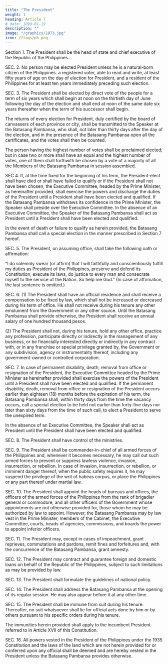 ```yaml
---
title: "The President"
weight: 1
heading: Article 7
# date: 1899-01-19
description: ""
image: "/graphics/1973.jpg"
icon: /flags/ph.png
---
```



Section 1. The President shall be the head of state and chief executive of the Republic of the Philippines.

SEC. 2. No person may be elected President unless he is a natural-born citizen of the Philippines. a registered voter, able to read and write, at least fifty years of age on the day of election for President, and a resident of the Philippines for at least ten years immediately preceding such election.

SEC. 3. The President shall be elected by direct vote of the people for a term of six years which shall begin at noon on the thirtieth day of June following the day of the election and shall end at noon of the same date six years thereafter when the term of his successor shall begin.

The returns of every election for President, duly certified by the board of canvassers of each province or city, shall be transmitted to the Speaker at the Batasang Pambansa, who shall, not later than thirty days after the day of the election, and in the presence of the Batasang Pambansa open all the certificates, and the votes shall then be counted.

The person having the highest number of votes shall be proclaimed elected; but in case two or more shall have an equal and the highest number of votes, one of them shall forthwith be chosen by a vote of a majority of all the Members of the Batasang Pambansa in session assembled.

SEC 4. If, at the time fixed for the beginning of his term, the President-elect shall have died or shall have failed to qualify or if the President shall not have been chosen, the Executive Committee, headed by the Prime Minister, as hereinafter provided, shall exercise the powers and discharge the duties of the President until a President shall have been elected and qualified. If the Batasang Pambansa withdraws its confidence in the Prime Minister, the Speaker shall preside over the Executive Committee. In the absence of an Executive Committee, the Speaker of the Batasang Pambansa shall act as President until a President shall have been elected and qualified.

In the event of death or failure to qualify as herein provided, the Batasang Pambansa shall call a special election in the manner prescribed in Section 7 hereof.

SEC. 5. The President, on assuming office, shall take the following oath or affirmation:

“I do solemnly swear (or affirm) that I will faithfully and conscientiously fulfill my duties as President of the Philippines, preserve and defend its Constitution, execute its laws, do justice to every man and consecrate myself to the service of the Nation. So help me God.” (In case of affirmation, the last sentence is omitted.)

SEC. 6. (1) The President shall have an official residence and shall receive a compensation to be fixed by law, which shall not be increased or decreased during his term of office. He shall not receive during his tenure any other emolument from the Government or any other source. Until the Batasang Pambansa shall provide otherwise, the President shall receive an annual salary of one hundred thousand pesos.

(2) The President shall not, during his tenure, hold any other office, practice any profession, participate directly or indirectly in the management of any business, or be financially interested directly or indirectly in any contract with, or in any franchise or special privilege granted by, the Government or any subdivision, agency or instrumentality thereof, including any government-owned or controlled corporation.

SEC. 7. In case of permanent disability, death, removal from office or resignation of the President, the Executive Committee headed by the Prime Minister as hereinafter provided shall exercise the powers of the President until a President shall have been elected and qualified. If the permanent disability, death, removal from office or resignation of the President occurs earlier than eighteen (18) months before the expiration of his term, the Batasang Pambansa shall, within thirty days from the time the vacancy occurs, call a special election to be held not earlier than forty-five days nor later than sixty days from the time of such call, to elect a President to serve the unexpired term.

In the absence of an Executive Committee, the Speaker shall act as President until the President shall have been elected and qualified.

SEC. 8. The President shall have control of the ministries.

SEC. 9. The President shall be commander-in-chief of all armed forces of the Philippines and, whenever it be­comes necessary, he may call out such armed forces to prevent or suppress lawless violence, invasion, insurrection, or rebellion. In case of invasion, insurrection, or rebellion, or imminent danger thereof, when the public safety requires it, he may suspend the privilege of the writ of habeas corpus, or place the Philippines or any part thereof under martial law.

SEC. 10. The President shall appoint the heads of bureaus and offices, the officers of the armed forces of the Philippines from the rank of brigadier general or commodore, and all other officers of the Government whose appointments are not otherwise provided for, those whom he may be authorized by law to appoint. However, the Batasang Pambansa may by law vest in the Prime Minister, members of the Cabinet, the Executive Committee, courts, heads of agencies, commissions, and boards the power to appoint inferior officers.

SEC. 11. The President may, except in cases of impeachment, grant reprieves, commutations and pardons, remit fines and forfeitures and, with the concurrence of the Batasang Pambansa, grant amnesty.

SEC. 12. The President may contract and guarantee foreign and domestic loans on behalf of the Republic of the Philippines, subject to such limitations as may be provided by law.

SEC. 13. The President shall formulate the guidelines of national policy.

SEC. 14. The President shall address the Batasang Pambansa at the opening of its regular session. He may also appear before it at any other time.

SEC. 15. The President shall be immune from suit during his tenure. Thereafter, no suit whatsoever shall lie for official acts done by him or by others pursuant to his specific orders during his tenure.

The immunities herein provided shall apply to the incumbent President referred to in Article XVII of this Constitution.

SEC. 16. All powers vested in the President of the Philippines under the 1935 Constitution and the laws of the land which are not herein provided for or conferred upon any official shall be deemed and are hereby vested in the President unless the Batasang Pambansa provides otherwise.


